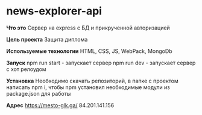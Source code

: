 # news-explorer-api

__Что это__ 
Сервер на express с БД и прикрученной авторизацией

__Цель проекта__ 
Защита диплома

__Используемые технологии__ 
HTML, CSS, JS, WebPack, MongoDb

__Запуск__
npm run start - запускает сервер
npm run dev - запускает сервер с хот релоудом

__Установка__
Необходимо скачать репозиторий, в папке с проектом написать npm i, чтобы npm установил необходимые модули из package.json для работы 

__Адрес__
https://mesto-glk.ga/
84.201.141.156
